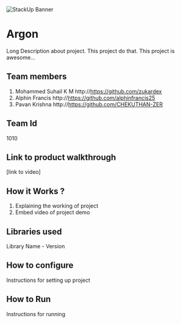 ![StackUp Banner]([https://tinkerhub.frappe.cloud/files/stackup%20banner.jpeg])
# Argon
Long Description about project. This project do that. This project is awesome...
## Team members
1. Mohammed Suhail K M http://https://github.com/zukardex
2. Alphin Francis http://https://github.com/alphinfrancis25
3. Pavan Krishna http://https://github.com/CHEKUTHAN-ZER
## Team Id
1010
## Link to product walkthrough
[link to video]
## How it Works ?
1. Explaining the working of project
2. Embed video of project demo
## Libraries used
Library Name - Version
## How to configure
Instructions for setting up project
## How to Run
Instructions for running

